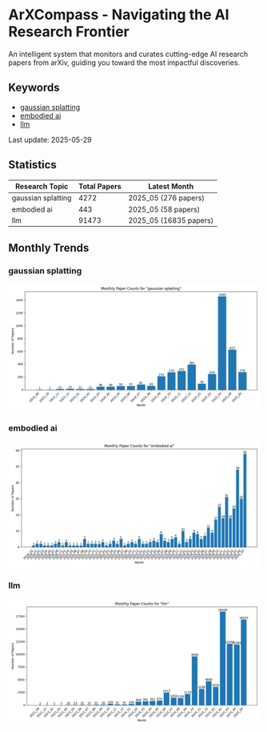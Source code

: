 # ArXCompass - Navigating the AI Research Frontier
An intelligent system that monitors and curates cutting-edge AI research papers from arXiv, guiding you toward the most impactful discoveries.

## Keywords

- [gaussian splatting](gaussian_splatting/)
- [embodied ai](embodied_ai/)
- [llm](llm/)

Last update: 2025-05-29

## Statistics

| Research Topic | Total Papers | Latest Month |
| --- | --- | --- |
| gaussian splatting | 4272 | 2025_05 (276 papers) |
| embodied ai | 443 | 2025_05 (58 papers) |
| llm | 91473 | 2025_05 (16835 papers) |

## Monthly Trends

### gaussian splatting

![Monthly Paper Counts for gaussian splatting](gaussian_splatting/monthly_stats.png)

### embodied ai

![Monthly Paper Counts for embodied ai](embodied_ai/monthly_stats.png)

### llm

![Monthly Paper Counts for llm](llm/monthly_stats.png)

